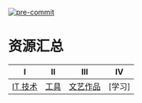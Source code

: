 [![pre-commit](https://img.shields.io/badge/pre--commit-enabled-brightgreen?logo=pre-commit&logoColor=white)](https://github.com/pre-commit/pre-commit)

资源汇总
======

Ⅰ                         | Ⅱ | Ⅲ | Ⅳ
--------------------------|------------------------ |-|-
[IT 技术](./it/README.md) | [工具](./tools/READMD.md) | [文艺作品](./article/README.md) | [学习]

